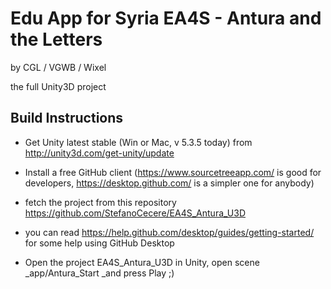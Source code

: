 Edu App for Syria
EA4S - Antura and the Letters
=================

by CGL / VGWB / Wixel

the full Unity3D project


## Build Instructions ##

- Get Unity latest stable (Win or Mac, v 5.3.5 today) from http://unity3d.com/get-unity/update

- Install a free GitHub client (https://www.sourcetreeapp.com/ is good for developers, https://desktop.github.com/ is a simpler one for anybody)

- fetch the project from this repository https://github.com/StefanoCecere/EA4S_Antura_U3D

- you can read https://help.github.com/desktop/guides/getting-started/ for some help using GitHub Desktop

- Open the project EA4S_Antura_U3D in Unity, open scene _app/Antura_Start _and press Play ;)
